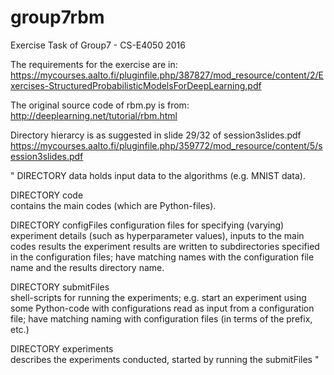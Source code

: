 # group7rbm
Exercise Task of Group7 - CS-E4050 2016

The requirements for the exercise are in: 
https://mycourses.aalto.fi/pluginfile.php/387827/mod_resource/content/2/Exercises-StructuredProbabilisticModelsForDeepLearning.pdf

The original source code of rbm.py is from:
http://deeplearning.net/tutorial/rbm.html

Directory hierarcy is as suggested in slide 29/32 of session3slides.pdf
https://mycourses.aalto.fi/pluginfile.php/359772/mod_resource/content/5/session3slides.pdf

"
DIRECTORY data
holds input data to the algorithms (e.g. MNIST data).

DIRECTORY code 		
contains the main codes (which are Python-files).

DIRECTORY configFiles
configuration files for specifying (varying) experiment details (such as hyperparameter values), inputs to the main codes
results the experiment results are written to subdirectories specified in the
configuration files; have matching names with the configuration file name
and the results directory name.

DIRECTORY submitFiles	
shell-scripts for running the experiments; e.g. start an experiment using some Python-code with configurations read as input from a configuration file; have matching naming with configuration files (in terms of the prefix,
etc.)

DIRECTORY experiments	
describes the experiments conducted, started by running the submitFiles
"

